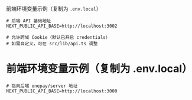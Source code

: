 前端环境变量示例（复制为 `.env.local`）

```env
# 后端 API 基础地址
NEXT_PUBLIC_API_BASE=http://localhost:3002

# 允许跨域 Cookie（默认已开启 credentials）
# 如需自定义，可在 src/lib/api.ts 调整
```

# 前端环境变量示例（复制为 .env.local）

```env
# 指向后端 onepay/server 地址
NEXT_PUBLIC_API_BASE=http://localhost:3000
```
